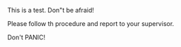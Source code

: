 This is a test. Don"t be afraid!

Please follow th procedure and report to your supervisor.

Don't PANIC!
